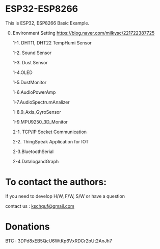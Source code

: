 # ESP32-ESP8266

This is ESP32, ESP8266 Basic Example. 

0. Environment Setting
   https://blog.naver.com/milkysc/221722387725
   
   1-1. DHT11, DHT22 TempHumi Sensor
   
   1-2. Sound Sensor
   
   1-3. Dust Sensor
   
   1-4.OLED
   
   1-5.DustMonitor
   
   1-6.AudioPowerAmp
   
   1-7.AudioSpectrumAnalizer
   
   1-8.9_Axis_GyroSensor
   
   1-9.MPU9250_3D_Monitor
   
   2-1. TCP/IP Socket Communication
   
   2-2. ThingSpeak Application for IOT 
   
   2-3.BluetoothSerial
   
   2-4.DatalogandGraph
   


# To contact the authors:

If you need to develop H/W, F/W, S/W or have a question

contact us : kschquf@gmail.com


# Donations

BTC : 3DPd8xEB5QcU6WtKp6VxRDCr2bUt2AnJh7

